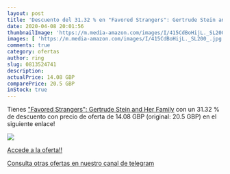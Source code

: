 ```yaml
---
layout: post
title: 'Descuento del 31.32 % en "Favored Strangers": Gertrude Stein and '
date: 2020-04-08 20:01:56
thumbnailImage: 'https://m.media-amazon.com/images/I/415CdBoHijL._SL200_.jpg'
images: [ 'https://m.media-amazon.com/images/I/415CdBoHijL._SL200_.jpg' ]
comments: true
category: ofertas
author: ring
slug: 0813524741
description:
actualPrice: 14.08 GBP
comparePrice: 20.5 GBP
inStock: true
---
```


Tienes ["Favored Strangers": Gertrude Stein and Her Family](https://www.amazon.com/dp/0813524741/?tag=redken08-20) con un 31.32 % de descuento con precio de oferta de 14.08 GBP (original: 20.5 GBP) en el siguiente enlace!

[![](https://m.media-amazon.com/images/I/415CdBoHijL._SL200_.jpg)](https://www.amazon.com/dp/0813524741/?tag=redken08-20)

[Accede a la oferta!!](https://www.amazon.com/dp/0813524741/?tag=redken08-20)

[Consulta otras ofertas en nuestro canal de telegram](https://t.me/s/ofertas25)
